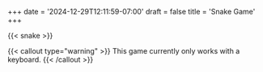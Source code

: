 +++
date = '2024-12-29T12:11:59-07:00'
draft = false
title = 'Snake Game'
+++

{{< snake >}}

{{< callout type="warning" >}}
  This game currently only works with a keyboard.
{{< /callout >}}
